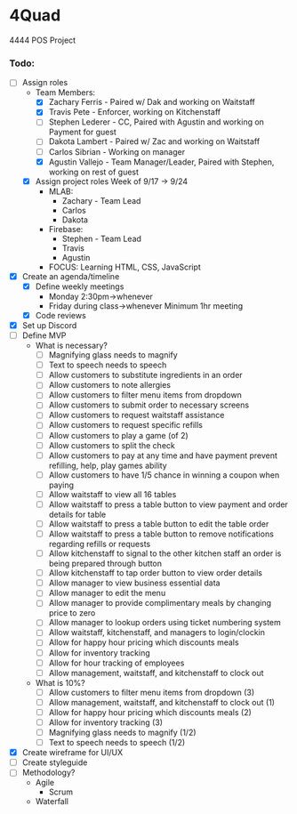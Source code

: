 # 4Quad
4444 POS Project

### Todo:
- [ ] Assign roles
  - Team Members:
    - [x] Zachary Ferris  - Paired w/ Dak and working on Waitstaff
    - [x] Travis Pete     - Enforcer, working on Kitchenstaff
    - [ ] Stephen Lederer - CC, Paired with Agustin and working on Payment for guest
    - [ ] Dakota Lambert  - Paired w/ Zac and working on Waitstaff
    - [ ] Carlos Sibrian  - Working on manager
    - [x] Agustin Vallejo - Team Manager/Leader, Paired with Stephen, working on rest of guest
  - [x] Assign project roles
    Week of 9/17 -> 9/24
    - MLAB:
      - Zachary - Team Lead
      - Carlos
      - Dakota
    - Firebase:
      - Stephen - Team Lead
      - Travis
      - Agustin
    - FOCUS:
      Learning HTML, CSS, JavaScript
- [x] Create an agenda/timeline
  - [x] Define weekly meetings
    - Monday 2:30pm->whenever
    - Friday during class->whenever
    Minimum 1hr meeting
  - [x] Code reviews
- [x] Set up Discord
- [ ] Define MVP
  - What is necessary?
    - [ ] Magnifying glass needs to magnify 
    - [ ] Text to speech needs to speech
    - [ ] Allow customers to substitute ingredients in an order
    - [ ] Allow customers to note allergies
    - [ ] Allow customers to filter menu items from dropdown
    - [ ] Allow customers to submit order to necessary screens
    - [ ] Allow customers to request waitstaff assistance
    - [ ] Allow customers to request specific refills
    - [ ] Allow customers to play a game (of 2)
    - [ ] Allow customers to split the check
    - [ ] Allow customers to pay at any time and have payment prevent refilling, help, play games ability
    - [ ] Allow customers to have 1/5 chance in winning a coupon when paying
    - [ ] Allow waitstaff to view all 16 tables
    - [ ] Allow waitstaff to press a table button to view payment and order details for table
    - [ ] Allow waitstaff to press a table button to edit the table order
    - [ ] Allow waitstaff to press a table button to remove notifications regarding refills or requests
    - [ ] Allow kitchenstaff to signal to the other kitchen staff an order is being prepared through button
    - [ ] Allow kitchenstaff to tap order button to view order details
    - [ ] Allow manager to view business essential data
    - [ ] Allow manager to edit the menu 
    - [ ] Allow manager to provide complimentary meals by changing price to zero
    - [ ] Allow manager to lookup orders using ticket numbering system
    - [ ] Allow waitstaff, kitchenstaff, and managers to login/clockin 
    - [ ] Allow for happy hour pricing which discounts meals
    - [ ] Allow for inventory tracking
    - [ ] Allow for hour tracking of employees
    - [ ] Allow management, waitstaff, and kitchenstaff to clock out
  - What is 10%?
    - [ ] Allow customers to filter menu items from dropdown (3)
    - [ ] Allow management, waitstaff, and kitchenstaff to clock out (1)
    - [ ] Allow for happy hour pricing which discounts meals (2)
    - [ ] Allow for inventory tracking (3)
    - [ ] Magnifying glass needs to magnify (1/2) 
    - [ ] Text to speech needs to speech (1/2)
    
- [x] Create wireframe for UI/UX
- [ ] Create styleguide
- [ ] Methodology?
    - Agile
      - Scrum
    - Waterfall
